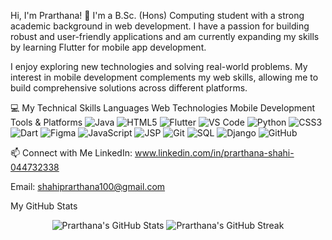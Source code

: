 Hi, I'm Prarthana! 👋
I'm a B.Sc. (Hons) Computing student with a strong academic background in web development. I have a passion for building robust and user-friendly applications and am currently expanding my skills by learning Flutter for mobile app development.

I enjoy exploring new technologies and solving real-world problems. My interest in mobile development complements my web skills, allowing me to build comprehensive solutions across different platforms.

💻 My Technical Skills
Languages	Web Technologies	Mobile Development	Tools & Platforms
<img src="https://img.shields.io/badge/Java-007396?style=for-the-badge&logo=java&logoColor=white" alt="Java" />	<img src="https://img.shields.io/badge/HTML5-E34F26?style=for-the-badge&logo=html5&logoColor=white" alt="HTML5" />	<img src="https://img.shields.io/badge/Flutter-02569B?style=for-the-badge&logo=flutter&logoColor=white" alt="Flutter" />	<img src="https://img.shields.io/badge/VS_Code-007ACC?style=for-the-badge&logo=visual-studio-code&logoColor=white" alt="VS Code" />
<img src="https://img.shields.io/badge/Python-3776AB?style=for-the-badge&logo=python&logoColor=white" alt="Python" />	<img src="https://img.shields.io/badge/CSS3-1572B6?style=for-the-badge&logo=css3&logoColor=white" alt="CSS3" />	<img src="https://img.shields.io/badge/Dart-0175C2?style=for-the-badge&logo=dart&logoColor=white" alt="Dart" />	<img src="https://img.shields.io/badge/Figma-F24E1E?style=for-the-badge&logo=figma&logoColor=white" alt="Figma" />
<img src="https://img.shields.io/badge/JavaScript-F7DF1E?style=for-the-badge&logo=javascript&logoColor=black" alt="JavaScript" />	<img src="https://img.shields.io/badge/JSP-2A7A44?style=for-the-badge&logo=apache&logoColor=white" alt="JSP" />		<img src="https://img.shields.io/badge/Git-F05032?style=for-the-badge&logo=git&logoColor=white" alt="Git" />
<img src="https://img.shields.io/badge/SQL-4479A1?style=for-the-badge&logo=mysql&logoColor=white" alt="SQL" />	<img src="https://img.shields.io/badge/Django-092E20?style=for-the-badge&logo=django&logoColor=white" alt="Django" />		<img src="https://img.shields.io/badge/GitHub-100000?style=for-the-badge&logo=github&logoColor=white" alt="GitHub" />

📫 Connect with Me
LinkedIn: www.linkedin.com/in/prarthana-shahi-044732338

Email: shahiprarthana100@gmail.com

My GitHub Stats
<div align="center">
<img src="https://github-readme-stats.vercel.app/api?username=PrarthanaShahi&show_icons=true&theme=default&include_all_commits=true&count_private=true" alt="Prarthana's GitHub Stats" />
<img src="https://github-readme-streak-stats.herokuapp.com/?user=YOUR_USERNAME&theme=default" alt="Prarthana's GitHub Streak" />
</div>
